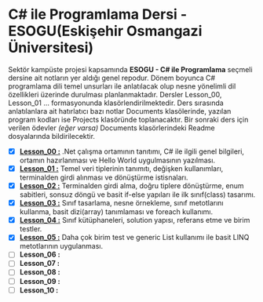 # C# ile Programlama Dersi - ESOGU(Eskişehir Osmangazi Üniversitesi)

Sektör kampüste projesi kapsamında **ESOGU - C# ile Programlama** seçmeli dersine ait notların yer aldığı genel repodur. Dönem boyunca C# programlama dili temel unsurları ile anlatılacak olup nesne yönelimli dil özellikleri üzerinde durulması planlanmaktadır. Dersler Lesson_00, Lesson_01 ... formasyonunda klasörlendirilmektedir. Ders sırasında anlatılanlara ait hatırlatıcı bazı notlar Documents klasölerinde, yazılan program kodları ise Projects klasöründe toplanacaktır. Bir sonraki ders için verilen ödevler _(eğer varsa)_ Documents klasörlerindeki Readme dosyalarında bildirilecektir.

- [x] **[Lesson_00 :](https://github.com/buraksenyurt/akademi/tree/main/Lesson_00)** .Net çalışma ortamının tanıtımı, C# ile ilgili genel bilgileri, ortamın hazırlanması ve Hello World uygulmasının yazılması.
- [x] **[Lesson_01 :](https://github.com/buraksenyurt/akademi/tree/main/Lesson_01)** Temel veri tiplerinin tanımıtı, değişken kullanımları, terminalden girdi alınması ve dönüştürme istisnaları.
- [x] **[Lesson_02 :](https://github.com/buraksenyurt/akademi/tree/main/Lesson_02)** Terminalden girdi alma, doğru tiplere dönüştürme, enum sabitleri, sonsuz döngü ve basit if-else yapıları ile ilk sınıf(class) tasarımı.
- [x] **[Lesson_03 :](https://github.com/buraksenyurt/akademi/tree/main/Lesson_03)** Sınıf tasarlama, nesne örnekleme, sınıf metotlarını kullanma, basit dizi(array) tanımlaması ve foreach kullanımı.
- [x] **[Lesson_04 :](https://github.com/buraksenyurt/akademi/tree/main/Lesson_04)** Sınıf kütüphaneleri, solution yapısı, referans etme ve birim testler.
- [x] **[Lesson_05 :](https://github.com/buraksenyurt/akademi/tree/main/Lesson_05)** Daha çok birim test ve generic List kullanımı ile basit LINQ metotlarının uygulanması.
- [ ] **Lesson_06 :**
- [ ] **Lesson_07 :**
- [ ] **Lesson_08 :**
- [ ] **Lesson_09 :**
- [ ] **Lesson_10 :**

